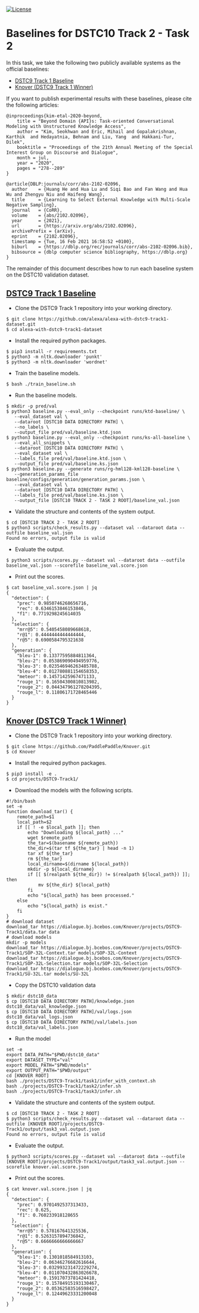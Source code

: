 [![License](https://img.shields.io/badge/License-Apache%202.0-blue.svg)](https://opensource.org/licenses/Apache-2.0)

# Baselines for DSTC10 Track 2 - Task 2

In this task, we take the following two publicly available systems as the official baselines:

* [DSTC9 Track 1 Baseline](https://github.com/alexa/alexa-with-dstc9-track1-dataset/tree/master/baseline)
* [Knover (DSTC9 Track 1 Winner)](https://github.com/PaddlePaddle/Knover/blob/develop/projects/DSTC9-Track1/README.md)

If you want to publish experimental results with these baselines, please cite the following articles:
```
@inproceedings{kim-etal-2020-beyond,
    title = "Beyond Domain {API}s: Task-oriented Conversational Modeling with Unstructured Knowledge Access",
    author = "Kim, Seokhwan and Eric, Mihail and Gopalakrishnan, Karthik  and Hedayatnia, Behnam and Liu, Yang  and Hakkani-Tur, Dilek",
    booktitle = "Proceedings of the 21th Annual Meeting of the Special Interest Group on Discourse and Dialogue",
    month = jul,
    year = "2020",
    pages = "278--289"
}

@article{DBLP:journals/corr/abs-2102-02096,
  author    = {Huang He and Hua Lu and Siqi Bao and Fan Wang and Hua Wu and Zhengyu Niu and Haifeng Wang},
  title     = {Learning to Select External Knowledge with Multi-Scale Negative Sampling},
  journal   = {CoRR},
  volume    = {abs/2102.02096},
  year      = {2021},
  url       = {https://arxiv.org/abs/2102.02096},
  archivePrefix = {arXiv},
  eprint    = {2102.02096},
  timestamp = {Tue, 16 Feb 2021 16:58:52 +0100},
  biburl    = {https://dblp.org/rec/journals/corr/abs-2102-02096.bib},
  bibsource = {dblp computer science bibliography, https://dblp.org}
}
```

The remainder of this document describes how to run each baseline system on the DSTC10 validation dataset.

## [DSTC9 Track 1 Baseline](https://github.com/alexa/alexa-with-dstc9-track1-dataset/tree/master/baseline)

* Clone the DSTC9 Track 1 repository into your working directory.
``` shell
$ git clone https://github.com/alexa/alexa-with-dstc9-track1-dataset.git
$ cd alexa-with-dstc9-track1-dataset
```

* Install the required python packages.
``` shell
$ pip3 install -r requirements.txt
$ python3 -m nltk.downloader 'punkt'
$ python3 -m nltk.downloader 'wordnet'
```

* Train the baseline models.
``` shell
$ bash ./train_baseline.sh
```

* Run the baseline models.
``` shell
$ mkdir -p pred/val
$ python3 baseline.py --eval_only --checkpoint runs/ktd-baseline/ \
   --eval_dataset val \
   --dataroot [DSTC10 DATA DIRECTORY PATH] \
   --no_labels \
   --output_file pred/val/baseline.ktd.json
$ python3 baseline.py --eval_only --checkpoint runs/ks-all-baseline \
   --eval_all_snippets \
   --dataroot [DSTC10 DATA DIRECTORY PATH] \
   --eval_dataset val \
   --labels_file pred/val/baseline.ktd.json \
   --output_file pred/val/baseline.ks.json
$ python3 baseline.py --generate runs/rg-hml128-kml128-baseline \
   --generation_params_file baseline/configs/generation/generation_params.json \
   --eval_dataset val \
   --dataroot [DSTC10 DATA DIRECTORY PATH] \
   --labels_file pred/val/baseline.ks.json \
   --output_file [DSTC10 TRACK 2 - TASK 2 ROOT]/baseline_val.json
```

* Validate the structure and contents of the system output.
``` shell
$ cd [DSTC10 TRACK 2 - TASK 2 ROOT]
$ python3 scripts/check_results.py --dataset val --dataroot data --outfile baseline_val.json
Found no errors, output file is valid
```

* Evaluate the output.
``` shell
$ python3 scripts/scores.py --dataset val --dataroot data --outfile baseline_val.json --scorefile baseline_val.score.json
```

* Print out the scores.
``` shell
$ cat baseline_val.score.json | jq
{
  "detection": {
    "prec": 0.9850746268656716,
    "rec": 0.6346153846153846,
    "f1": 0.7719298245614035
  },
  "selection": {
    "mrr@5": 0.5405458089668618,
    "r@1": 0.4444444444444444,
    "r@5": 0.6900584795321638
  },
  "generation": {
    "bleu-1": 0.13377595884811364,
    "bleu-2": 0.053869090494959776,
    "bleu-3": 0.023546946263485788,
    "bleu-4": 0.012780881154658353,
    "meteor": 0.14571425967471133,
    "rouge_1": 0.16504300810813982,
    "rouge_2": 0.044347961278204395,
    "rouge_l": 0.11806171728465446
  }
}
```

## [Knover (DSTC9 Track 1 Winner)](https://github.com/PaddlePaddle/Knover/blob/develop/projects/DSTC9-Track1/README.md)

* Clone the DSTC9 Track 1 repository into your working directory.
``` shell
$ git clone https://github.com/PaddlePaddle/Knover.git
$ cd Knover
```

* Install the required python packages.
``` shell
$ pip3 install -e .
$ cd projects/DSTC9-Track1/
```

* Download the models with the following scripts.
``` shell
#!/bin/bash
set -e
function download_tar() {
    remote_path=$1
    local_path=$2
    if [[ ! -e $local_path ]]; then
        echo "Downloading ${local_path} ..."
        wget $remote_path
        the_tar=$(basename ${remote_path})
        the_dir=$(tar tf ${the_tar} | head -n 1)
        tar xf ${the_tar}
        rm ${the_tar}
        local_dirname=$(dirname ${local_path})
        mkdir -p ${local_dirname}
        if [[ $(realpath ${the_dir}) != $(realpath ${local_path}) ]]; then
            mv ${the_dir} ${local_path}
        fi
        echo "${local_path} has been processed."
    else
        echo "${local_path} is exist."
    fi
}
# download dataset
download_tar https://dialogue.bj.bcebos.com/Knover/projects/DSTC9-Track1/data.tar data
# download models
mkdir -p models
download_tar https://dialogue.bj.bcebos.com/Knover/projects/DSTC9-Track1/SOP-32L-Context.tar models/SOP-32L-Context
download_tar https://dialogue.bj.bcebos.com/Knover/projects/DSTC9-Track1/SOP-32L-Selection.tar models/SOP-32L-Selection
download_tar https://dialogue.bj.bcebos.com/Knover/projects/DSTC9-Track1/SU-32L.tar models/SU-32L
```

* Copy the DSTC10 validation data
``` shell
$ mkdir dstc10_data
$ cp [DSTC10 DATA DIRECTORY PATH]/knowledge.json dstc10_data/val_knowledge.json
$ cp [DSTC10 DATA DIRECTORY PATH]/val/logs.json dstc10_data/val_logs.json
$ cp [DSTC10 DATA DIRECTORY PATH]/val/labels.json dstc10_data/val_labels.json
```

* Run the model
``` shell
set -e
export DATA_PATH="$PWD/dstc10_data"
export DATASET_TYPE="val"
export MODEL_PATH="$PWD/models"
export OUTPUT_PATH="$PWD/output"
cd [KNOVER ROOT]
bash ./projects/DSTC9-Track1/task1/infer_with_context.sh
bash ./projects/DSTC9-Track1/task2/infer.sh
bash ./projects/DSTC9-Track1/task3/infer.sh
```

* Validate the structure and contents of the system output.
``` shell
$ cd [DSTC10 TRACK 2 - TASK 2 ROOT]
$ python3 scripts/check_results.py --dataset val --dataroot data --outfile [KNOVER ROOT]/projects/DSTC9-Track1/output/task3_val.output.json
Found no errors, output file is valid
```

* Evaluate the output.
``` shell
$ python3 scripts/scores.py --dataset val --dataroot data --outfile [KNOVER ROOT]/projects/DSTC9-Track1/output/task3_val.output.json --scorefile knover.val.score.json
```

* Print out the scores.
``` shell
$ cat knover.val.score.json | jq
{
  "detection": {
    "prec": 0.9701492537313433,
    "rec": 0.625,
    "f1": 0.760233918128655
  },
  "selection": {
    "mrr@5": 0.578167641325536,
    "r@1": 0.5263157894736842,
    "r@5": 0.6666666666666667
  },
  "generation": {
    "bleu-1": 0.1301018584913103,
    "bleu-2": 0.06346276682616644,
    "bleu-3": 0.032993231472229274,
    "bleu-4": 0.011070432863026678,
    "meteor": 0.15917073781424418,
    "rouge_1": 0.15784915193130467,
    "rouge_2": 0.05362583516598427,
    "rouge_l": 0.12449623331200048
  }
}
```
